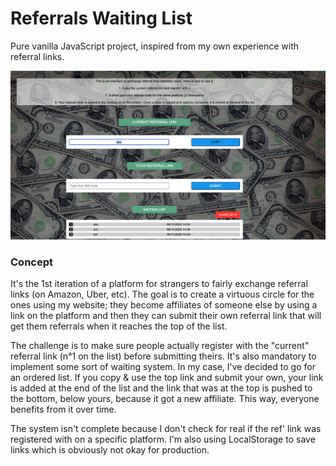 # Referrals Waiting List

Pure vanilla JavaScript project, inspired from my own experience with referral links.

<img src="./website.png" />

### Concept

It's the 1st iteration of a platform for strangers to fairly exchange referral links (on Amazon, Uber, etc). The goal is to create a virtuous circle for the ones using my website; they become affiliates of someone else by using a link on the platform and then they can submit their own referral link that will get them referrals when it reaches the top of the list.

The challenge is to make sure people actually register with the "current" referral link (n°1 on the list) before submitting theirs. It's also mandatory to implement some sort of waiting system. In my case, I've decided to go for an ordered list. If you copy & use the top link and submit your own, your link is added at the end of the list and the link that was at the top is pushed to the bottom, below yours, because it got a new affiliate.
This way, everyone benefits from it over time.

The system isn't complete because I don't check for real if the ref' link was registered with on a specific platform. I'm also using LocalStorage to save links which is obviously not okay for production.
